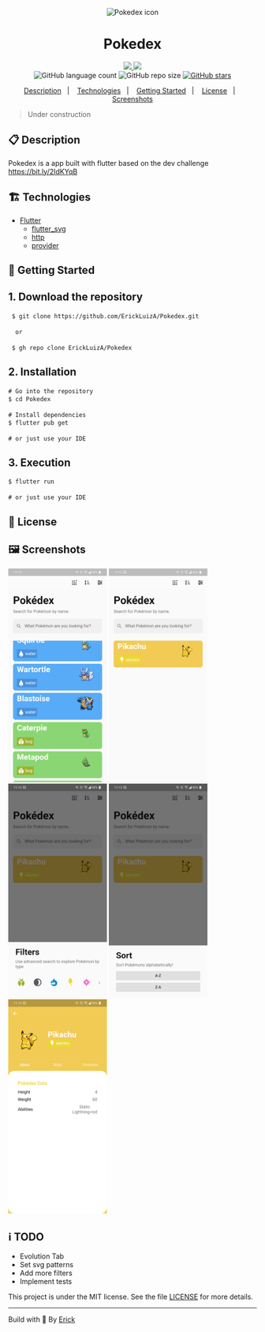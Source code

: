 <p align="center"> 
  <img alt="Pokedex icon" src="./assets/patterns/pokeball.svg"  width="280"/>
</p>

<h1 align="center"> Pokedex </h1>

<p align="center">
  <a href="https://github.com/ErickLuizA/Pokedex/graphs/commit-activity" alt="Maintenance">
    <img src="https://img.shields.io/badge/Maintained%3F-yes-1EAE72.svg" />
  </a>

  <a href="./LICENSE" alt="License: MIT">
    <img src="https://img.shields.io/badge/License-MIT-1EAE72.svg" />
  </a>

<br/>

<img alt="GitHub language count" src="https://img.shields.io/github/languages/count/ErickLuizA/Pokedex?color=blue">

<img alt="GitHub repo size" src="https://img.shields.io/github/repo-size/ErickLuizA/Pokedex">

<a href="https://github.com/ErickLuizA/Pokedex/stargazers">
  <img alt="GitHub stars" src="https://img.shields.io/github/stars/ErickLuizA/Pokedex?style=social">
</a>

<p align="center">
  <a href="#clipboard-description">Description</a>&nbsp;&nbsp;&nbsp;|&nbsp;&nbsp;&nbsp;
  <a href="#building_construction-technologies">Technologies</a>&nbsp;&nbsp;&nbsp;|&nbsp;&nbsp;&nbsp;
  <a href="#rocket-getting-started">Getting Started</a>&nbsp;&nbsp;&nbsp;|&nbsp;&nbsp;&nbsp;
  <a href="#memo-license">License</a>&nbsp;&nbsp;&nbsp;|&nbsp;&nbsp;&nbsp;
  <a href="#framed_picture-screenshots">Screenshots</a>
</p>

> Under construction

## :clipboard: Description

Pokedex is a app built with flutter based on the dev challenge 
https://bit.ly/2IdKYqB

## :building_construction: Technologies

- [Flutter](https://flutter.dev/)
  - [flutter_svg](https://pub.dev/packages/flutter_svg)
  - [http](https://pub.dev/packages/http)
  - [provider](https://pub.dev/packages/provider)

## :rocket: Getting Started

## 1. Download the repository

```shell
 $ git clone https://github.com/ErickLuizA/Pokedex.git
  
  or 

 $ gh repo clone ErickLuizA/Pokedex
```

## 2. Installation

```shell
# Go into the repository
$ cd Pokedex

# Install dependencies
$ flutter pub get 

# or just use your IDE
```

## 3. Execution

```shell
$ flutter run

# or just use your IDE
```

## :memo: License

## :framed_picture: Screenshots

<div>
  <img alt="Pokedex icon" src="./.github/Home.png"  width="200"/>
  <img alt="Pokedex icon" src="./.github/Search.png"  width="200"/>
  <img alt="Pokedex icon" src="./.github/Filter.png"  width="200"/>
  <img alt="Pokedex icon" src="./.github/Sort.png"  width="200"/>
  <img alt="Pokedex icon" src="./.github/Details.png"  width="200"/>
</div>

## :information_source: TODO
  - Evolution Tab
  - Set svg patterns
  - Add more filters 
  - Implement tests


This project is under the MIT license. See the file [LICENSE](LICENSE) for more details.

---

Build with 💙 By [Erick](https://www.linkedin.com/in/erick-luiz-47151a1a4/)
